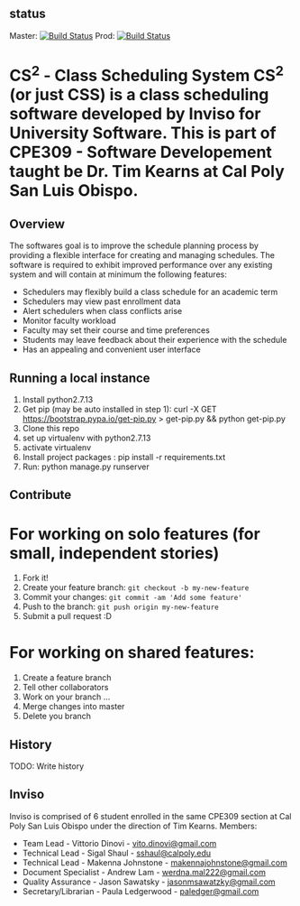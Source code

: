 ## status
Master: [![Build Status](https://travis-ci.com/vdinovi/CSS.svg?token=Dszp13uKbE4rTQ1QWTX4&branch=master)](https://travis-ci.com/vdinovi/CSS) 
Prod: [![Build Status](https://travis-ci.com/vdinovi/CSS.svg?token=Dszp13uKbE4rTQ1QWTX4&branch=prod)](https://travis-ci.com/vdinovi/CSS)
# CS<sup>2</sup> - Class Scheduling System CS<sup>2</sup> (or just CSS) is a class scheduling software developed by Inviso for University Software.  This is part of CPE309 - Software Developement taught be Dr. Tim Kearns at Cal Poly San Luis Obispo.

## Overview

The softwares goal is to improve the schedule planning process by providing a flexible interface for creating and managing schedules. The software is required to exhibit improved performance over any existing system and will contain at minimum the following features:

* Schedulers may flexibly build a class schedule for an academic term
* Schedulers may view past enrollment data
* Alert schedulers when class conflicts arise
* Monitor faculty workload
* Faculty may set their course and time preferences
* Students may leave feedback about their experience with the schedule
* Has an appealing and convenient user interface


## Running a local instance

1. Install python2.7.13
2. Get pip (may be auto installed in step 1): curl -X GET https://bootstrap.pypa.io/get-pip.py > get-pip.py && python get-pip.py
3. Clone this repo
4. set up virtualenv with python2.7.13
5. activate virtualenv
6. Install project packages : pip install -r requirements.txt
7. Run: python manage.py runserver

## Contribute

# For working on solo features (for small, independent stories)
1. Fork it!
2. Create your feature branch: `git checkout -b my-new-feature`
3. Commit your changes: `git commit -am 'Add some feature'`
4. Push to the branch: `git push origin my-new-feature`
5. Submit a pull request :D

# For working on shared features:

1. Create a feature branch 
2. Tell other collaborators
3. Work on your branch ...
4. Merge changes into master
5. Delete you branch

## History
TODO: Write history

## Inviso

Inviso is comprised of 6 student enrolled in the same CPE309 section at Cal Poly San Luis Obispo under the direction of Tim Kearns.
Members:
* Team Lead - Vittorio Dinovi - vito.dinovi@gmail.com
* Technical Lead - Sigal Shaul - sshaul@calpoly.edu
* Technical Lead - Makenna Johnstone - makennajohnstone@gmail.com
* Document Specialist - Andrew Lam - werdna.mal222@gmail.com
* Quality Assurance - Jason Sawatsky - jasonmsawatzky@gmail.com
* Secretary/Librarian - Paula Ledgerwood - paledger@gmail.com
